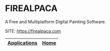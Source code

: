 # FIREALPACA

 A Free and Multiplatform Digital Painting Software.

 SITE: https://firealpaca.com

 | [Applications](https://portable-linux-apps.github.io/apps.html) | [Home](https://portable-linux-apps.github.io)
 | --- | --- |
